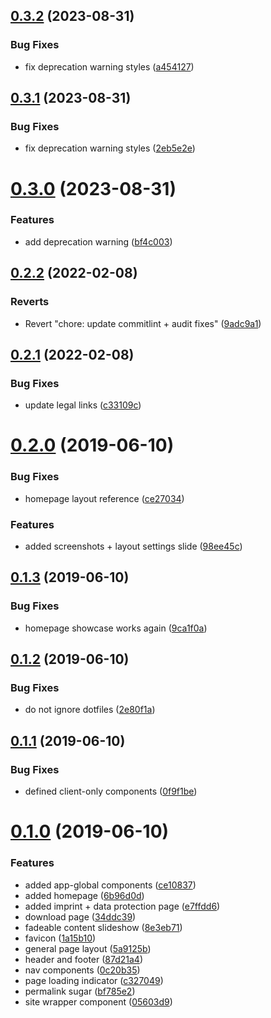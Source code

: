 ## [0.3.2](https://github.com/pigmentapp/getpigment.app/compare/0.3.1...0.3.2) (2023-08-31)


### Bug Fixes

* fix deprecation warning styles ([a454127](https://github.com/pigmentapp/getpigment.app/commit/a454127071bb540ef3c1461b6629217c4036f524))

## [0.3.1](https://github.com/pigmentapp/getpigment.app/compare/0.3.0...0.3.1) (2023-08-31)


### Bug Fixes

* fix deprecation warning styles ([2eb5e2e](https://github.com/pigmentapp/getpigment.app/commit/2eb5e2e9ff010d1e6ae451adfa579bc5444674d7))

# [0.3.0](https://github.com/pigmentapp/getpigment.app/compare/0.2.2...0.3.0) (2023-08-31)


### Features

* add deprecation warning ([bf4c003](https://github.com/pigmentapp/getpigment.app/commit/bf4c00358dd767dc2a72b34a4d36bdd5d4d0d3e2))

## [0.2.2](https://github.com/pigmentapp/getpigment.app/compare/0.2.1...0.2.2) (2022-02-08)


### Reverts

* Revert "chore: update commitlint + audit fixes" ([9adc9a1](https://github.com/pigmentapp/getpigment.app/commit/9adc9a1e07695433a1229ca0100371a801716a28))

## [0.2.1](https://github.com/pigmentapp/getpigment.app/compare/0.2.0...0.2.1) (2022-02-08)


### Bug Fixes

* update legal links ([c33109c](https://github.com/pigmentapp/getpigment.app/commit/c33109cfa275b683203c88f11c6bf93c8417d156))

# [0.2.0](https://github.com/pigmentapp/getpigment.app/compare/0.1.3...0.2.0) (2019-06-10)


### Bug Fixes

* homepage layout reference ([ce27034](https://github.com/pigmentapp/getpigment.app/commit/ce27034))


### Features

* added screenshots + layout settings slide ([98ee45c](https://github.com/pigmentapp/getpigment.app/commit/98ee45c))

## [0.1.3](https://github.com/pigmentapp/getpigment.app/compare/0.1.2...0.1.3) (2019-06-10)


### Bug Fixes

* homepage showcase works again ([9ca1f0a](https://github.com/pigmentapp/getpigment.app/commit/9ca1f0a))

## [0.1.2](https://github.com/pigmentapp/getpigment.app/compare/0.1.1...0.1.2) (2019-06-10)


### Bug Fixes

* do not ignore dotfiles ([2e80f1a](https://github.com/pigmentapp/getpigment.app/commit/2e80f1a))

## [0.1.1](https://github.com/pigmentapp/getpigment.app/compare/0.1.0...0.1.1) (2019-06-10)


### Bug Fixes

* defined client-only components ([0f9f1be](https://github.com/pigmentapp/getpigment.app/commit/0f9f1be))

# [0.1.0](https://github.com/pigmentapp/getpigment.app/compare/0.0.0...0.1.0) (2019-06-10)


### Features

* added app-global components ([ce10837](https://github.com/pigmentapp/getpigment.app/commit/ce10837))
* added homepage ([6b96d0d](https://github.com/pigmentapp/getpigment.app/commit/6b96d0d))
* added imprint + data protection page ([e7ffdd6](https://github.com/pigmentapp/getpigment.app/commit/e7ffdd6))
* download page ([34ddc39](https://github.com/pigmentapp/getpigment.app/commit/34ddc39))
* fadeable content slideshow ([8e3eb71](https://github.com/pigmentapp/getpigment.app/commit/8e3eb71))
* favicon ([1a15b10](https://github.com/pigmentapp/getpigment.app/commit/1a15b10))
* general page layout ([5a9125b](https://github.com/pigmentapp/getpigment.app/commit/5a9125b))
* header and footer ([87d21a4](https://github.com/pigmentapp/getpigment.app/commit/87d21a4))
* nav components ([0c20b35](https://github.com/pigmentapp/getpigment.app/commit/0c20b35))
* page loading indicator ([c327049](https://github.com/pigmentapp/getpigment.app/commit/c327049))
* permalink sugar ([bf785e2](https://github.com/pigmentapp/getpigment.app/commit/bf785e2))
* site wrapper component ([05603d9](https://github.com/pigmentapp/getpigment.app/commit/05603d9))
